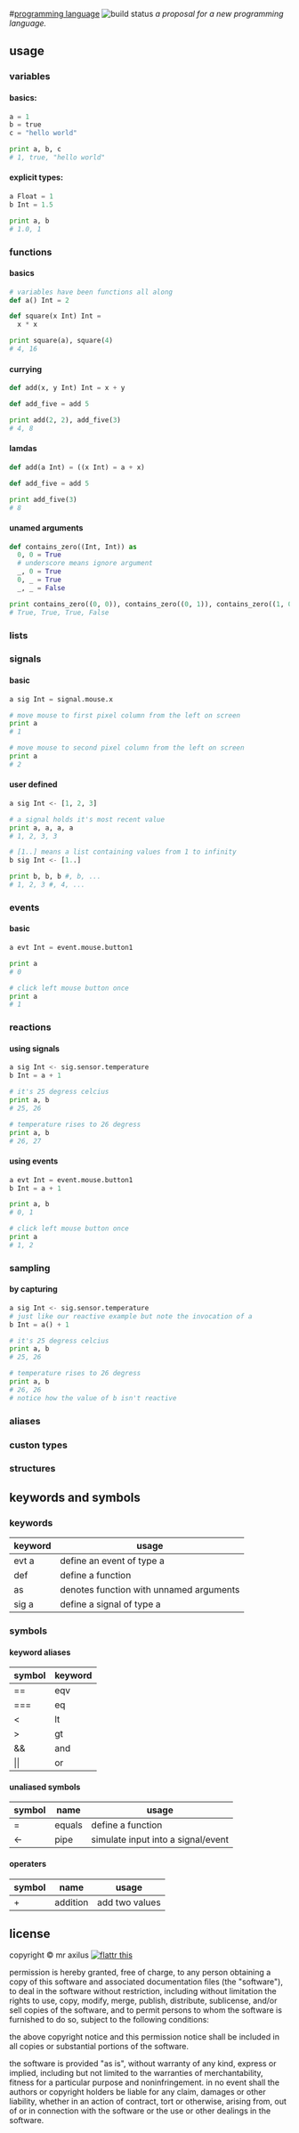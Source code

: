 #[programming language][1] ![build status][2]
*a proposal for a new programming language.*

## usage
### variables
#### basics:
```python
a = 1
b = true
c = "hello world"

print a, b, c
# 1, true, "hello world"
```

#### explicit types:
```python
a Float = 1
b Int = 1.5

print a, b
# 1.0, 1
```

### functions
#### basics
```python
# variables have been functions all along
def a() Int = 2

def square(x Int) Int =
  x * x

print square(a), square(4)
# 4, 16
```

#### currying
```python
def add(x, y Int) Int = x + y

def add_five = add 5

print add(2, 2), add_five(3)
# 4, 8
```

#### lamdas
```python
def add(a Int) = ((x Int) = a + x)

def add_five = add 5

print add_five(3)
# 8
```

#### unamed arguments
```python
def contains_zero((Int, Int)) as
  0, 0 = True
  # underscore means ignore argument
  _, 0 = True
  0, _ = True
  _, _ = False

print contains_zero((0, 0)), contains_zero((0, 1)), contains_zero((1, 0)), contains_zero((1, 1))
# True, True, True, False
```


### lists


### signals
#### basic
```python
a sig Int = signal.mouse.x

# move mouse to first pixel column from the left on screen
print a
# 1

# move mouse to second pixel column from the left on screen
print a
# 2
```

#### user defined
```python
a sig Int <- [1, 2, 3]

# a signal holds it's most recent value
print a, a, a, a
# 1, 2, 3, 3

# [1..] means a list containing values from 1 to infinity
b sig Int <- [1..]

print b, b, b #, b, ...
# 1, 2, 3 #, 4, ...
```

### events
#### basic
```python
a evt Int = event.mouse.button1

print a
# 0

# click left mouse button once
print a
# 1
```


### reactions
#### using signals
```python
a sig Int <- sig.sensor.temperature
b Int = a + 1

# it's 25 degress celcius
print a, b
# 25, 26

# temperature rises to 26 degress
print a, b
# 26, 27
```


#### using events
```python
a evt Int = event.mouse.button1
b Int = a + 1

print a, b
# 0, 1

# click left mouse button once
print a
# 1, 2
```


### sampling
#### by capturing
```python
a sig Int <- sig.sensor.temperature
# just like our reactive example but note the invocation of a
b Int = a() + 1

# it's 25 degress celcius
print a, b
# 25, 26

# temperature rises to 26 degress
print a, b
# 26, 26
# notice how the value of b isn't reactive
```


### aliases


### custon types


### structures


## keywords and symbols
### keywords
<table>
  <thead>
    <tr> <th>keyword</th> <th>usage</th> </tr>
  </thead>
  <tbody>
    <tr> <td>evt a</td> <td>define an event of type a</td>               </tr>
    <tr> <td>def</td>   <td>define a function</td>                       </tr>
    <tr> <td>as</td>    <td>denotes function with unnamed arguments</td> </tr>
    <tr> <td>sig a</td> <td>define a signal of type a</td>               </tr>
  </tbody>
</table>



### symbols
#### keyword aliases
<table>
    <thead>
        <tr> <th>symbol</th> <th>keyword</th> </tr>
    </thead>
    <tbody>
        <tr> <td>==</td>   <td>eqv</td>      </tr>
        <tr> <td>===</td>  <td>eq</td>     </tr>
        <tr> <td>&lt;</td> <td>lt</td>    </tr>
        <tr> <td>&gt;</td> <td>gt</td>    </tr>
        <tr> <td>&&</td>   <td>and</td>   </tr>
        <tr> <td>||</td>   <td>or</td>   </tr>
    </tbody>
</table>


#### unaliased symbols
<table>
    <thead>
        <tr> <th>symbol</th> <th>name</th> <th>usage</th> </tr>
    </thead>
    <tbody>
        <tr> <td>=</td>     <td>equals</td> <td>define a function</td>                  </tr> 
        <tr> <td>&lt;-</td> <td>pipe</td>   <td>simulate input into a signal/event</td> </tr>  
    </tbody>
</table>


#### operaters
<table>
    <thead>
        <tr> <th>symbol</th> <th>name</th> <th>usage</th> </tr>
    </thead>
    <tbody>
        <tr> <td>+</td> <td>addition</td> <td>add two values</td> </tr>   
    </tbody>
</table>

## license
copyright © mr axilus [![flattr this][3]][4]

permission is hereby granted, free of charge, to any person obtaining a copy of
this software and associated documentation files (the "software"), to deal in
the software without restriction, including without limitation the rights to
use, copy, modify, merge, publish, distribute, sublicense, and/or sell copies of
the software, and to permit persons to whom the software is furnished to do so,
subject to the following conditions:

the above copyright notice and this permission notice shall be included in all
copies or substantial portions of the software.

the software is provided "as is", without warranty of any kind, express or
implied, including but not limited to the warranties of merchantability, fitness
for a particular purpose and noninfringement. in no event shall the authors or
copyright holders be liable for any claim, damages or other liability, whether
in an action of contract, tort or otherwise, arising from, out of or in
connection with the software or the use or other dealings in the software.

[1]: mraxil.us "programming language"
[2]: https://secure.travis-ci.org/mraxilus/programming-language.png?branch=master
[3]: http://api.flattr.com/button/flattr-badge-large.png
[4]: https://flattr.com/profile/mraxilus

